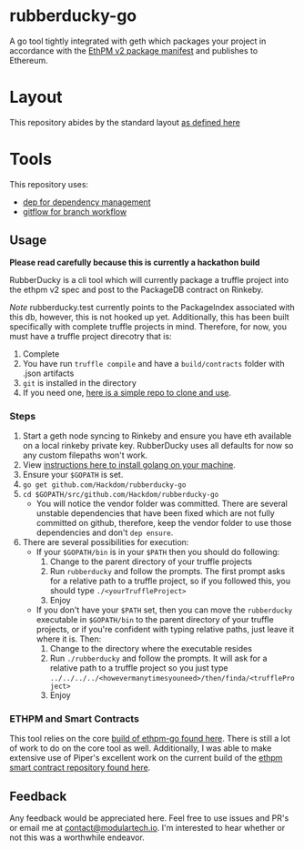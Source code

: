 rubberducky-go
=========================
A go tool tightly integrated with geth which packages your project in accordance with the [EthPM v2 package manifest](https://github.com/ethpm/ethpm-spec) and publishes to Ethereum.

# Layout
This repository abides by the standard layout [as defined here](https://github.com/golang-standards/project-layout)

# Tools
This repository uses:   
* [dep for dependency management](https://golang.github.io/dep/)   
* [gitflow for branch workflow](https://www.atlassian.com/git/tutorials/comparing-workflows/gitflow-workflow)    

## Usage
**Please read carefully because this is currently a hackathon build**   

RubberDucky is a cli tool which will currently package a truffle project into the ethpm v2 spec and post to the PackageDB contract on Rinkeby.   

*Note* rubberducky.test currently points to the PackageIndex associated with this db, however, this is not hooked up yet. Additionally, this has been built specifically with complete truffle projects in mind. Therefore, for now, you must have a truffle project direcotry that is:   
1. Complete   
2. You have run `truffle compile` and have a `build/contracts` folder with .json artifacts   
3. `git` is installed in the directory   
4. If you need one, [here is a simple repo to clone and use](https://github.com/Modular-Network/ethereum-libraries-basic-math).

### Steps

1. Start a geth node syncing to Rinkeby and ensure you have eth available on a local rinkeby private key. RubberDucky uses all defaults for now so any custom filepaths won't work.
2. View [instructions here to install golang on your machine](https://golang.org/doc/install).
3. Ensure your `$GOPATH` is set.
4. `go get github.com/Hackdom/rubberducky-go`
5. `cd $GOPATH/src/github.com/Hackdom/rubberducky-go`
	* You will notice the vendor folder was committed. There are several unstable dependencies that have been fixed which are not fully committed on github, therefore, keep the vendor folder to use those dependencies and don't `dep ensure`.
6. There are several possibilities for execution:
	* If your `$GOPATH/bin` is in your `$PATH` then you should do following:
		1. Change to the parent directory of your truffle projects
		2. Run `rubberducky` and follow the prompts. The first prompt asks for a relative path to a truffle project, so if you followed this, you should type `./<yourTruffleProject>`
		3. Enjoy
	* If you don't have your `$PATH` set, then you can move the `rubberducky` executable in `$GOPATH/bin` to the parent directory of your truffle projects, or if you're confident with typing relative paths, just leave it where it is. Then:
		1. Change to the directory where the executable resides
		2. Run `./rubberducky` and follow the prompts. It will ask for a relative path to a truffle project so you just type `../../../../<howevermanytimesyouneed>/then/finda/<truffleProject>`
		3. Enjoy

### ETHPM and Smart Contracts

This tool relies on the core [build of ethpm-go found here](https://github.com/ethpm/ethpm-go). There is still a lot of work to do on the core tool as well. Additionally, I was able to make extensive use of Piper's excellent work on the current build of the [ethpm smart contract repository found here](https://github.com/ethpm/escape-truffle).

## Feedback

Any feedback would be appreciated here. Feel free to use issues and PR's or email me at contact@modulartech.io. I'm interested to hear whether or not this was a worthwhile endeavor.
